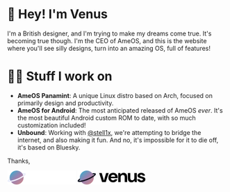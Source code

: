 # 👋 Hey! I'm Venus
I'm a British designer, and I'm trying to make my dreams come true. It's becoming true though. I'm the CEO of AmeOS, and this is the website where you'll see silly designs, turn into an amazing OS, full of features!
# 🧑‍💻 Stuff I work on
- **AmeOS Panamint**: A unique Linux distro based on Arch, focused on primarily design and productivity.
- **AmeOS for Android**: The most anticipated released of AmeOS *ever*. It's the most beautiful Android custom ROM to date, with so much customization included!
- **Unbound**: Working with [@stell1x](https://github.com/stell1x), we're attempting to bridge the internet, and also making it fun. And no, it's impossible for it to die off, it's based on Bluesky.

Thanks,

![Logo](https://github.com/blahajcoding/blahajcoding/blob/main/logo_dark.png?raw=true#gh-dark-mode-only)
![Logo](https://github.com/blahajcoding/blahajcoding/blob/main/logo_light.png?raw=true#gh-light-mode-only)
